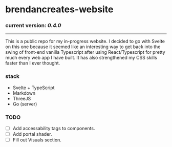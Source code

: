 # brendancreates-website

### current version: **_0.4.0_**

---

This is a public repo for my in-progress website.
I decided to go with Svelte on this one because it seemed like an interesting way to get back into the swing of front-end vanilla Typescript
after using React/Typescript for pretty much every web app I have built.
It has also strengthened my CSS skills faster than I ever thought.

### stack

- Svelte + TypeScript
- Markdown
- ThreeJS
- Go (server)

### TODO

- [ ] Add accessability tags to components.
- [ ] Add portal shader.
- [ ] Fill out Visuals section.
